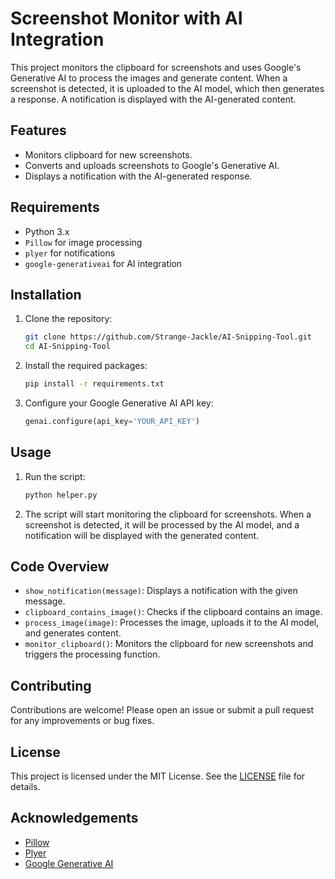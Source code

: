 # Screenshot Monitor with AI Integration

This project monitors the clipboard for screenshots and uses Google's Generative AI to process the images and generate content. When a screenshot is detected, it is uploaded to the AI model, which then generates a response. A notification is displayed with the AI-generated content.

## Features

- Monitors clipboard for new screenshots.
- Converts and uploads screenshots to Google's Generative AI.
- Displays a notification with the AI-generated response.

## Requirements

- Python 3.x
- `Pillow` for image processing
- `plyer` for notifications
- `google-generativeai` for AI integration

## Installation

1. Clone the repository:
    ```sh
    git clone https://github.com/Strange-Jackle/AI-Snipping-Tool.git
    cd AI-Snipping-Tool
    ```

2. Install the required packages:
    ```sh
    pip install -r requirements.txt
    ```

3. Configure your Google Generative AI API key:
    ```python
    genai.configure(api_key='YOUR_API_KEY')
    ```

## Usage

1. Run the script:
    ```sh
    python helper.py
    ```

2. The script will start monitoring the clipboard for screenshots. When a screenshot is detected, it will be processed by the AI model, and a notification will be displayed with the generated content.

## Code Overview

- `show_notification(message)`: Displays a notification with the given message.
- `clipboard_contains_image()`: Checks if the clipboard contains an image.
- `process_image(image)`: Processes the image, uploads it to the AI model, and generates content.
- `monitor_clipboard()`: Monitors the clipboard for new screenshots and triggers the processing function.

## Contributing

Contributions are welcome! Please open an issue or submit a pull request for any improvements or bug fixes.

## License

This project is licensed under the MIT License. See the [LICENSE](LICENSE) file for details.

## Acknowledgements

- [Pillow](https://python-pillow.org/)
- [Plyer](https://plyer.readthedocs.io/en/latest/)
- [Google Generative AI](https://cloud.google.com/ai-platform)
